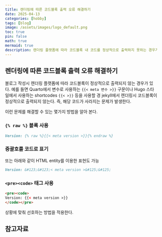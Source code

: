 ```yaml
---
title: 렌더링에 따른 코드블록 출력 오류 해결하기
date: 2025-04-13 
categories: [hobby]
tags: [blog]
image: /assets/images/logo_default.png
toc: true
pin: false
math: true
mermaid: true
description: 렌더링 플랫폼에 따라 코드블록 내 코드를 정상적으로 출력하지 못하는 경우가 있다. 이런 경우 사용할 수 있는 해결책을 알아 본다.
---
```


## 렌더링에 따른 코드블록 출력 오류 해결하기

블로그 작성시 렌더링 플랫폼에 따라 코드블록이 정상적으로 출력되지 않는 경우가 있다. 예를 들면 Quarto에서 변수로 사용하는 `{{< meta 변수 >}}` 구문이나 Hugo 스타일에서 사용하는 shortcodes `{{< >}}` 등을 사용할 경 jekyll에서 렌더링시 코드블록이 정상적으로 출력되지 않는다. 즉, 해당 코드가 사라지는 문제가 발생한다.

이런 문제를 해결할 수 있는 몇가지 방법을 알아 본다.

### `{% raw %}` 블록 사용

```markdown
Version: {% raw %}{{< meta version >}}{% endraw %}
```

### 중괄호를 코드로 표기


또는 아래와 같이 HTML entity를 이용한 표현도 가능

```markdown
Version: &#123;&#123;< meta version >&#125;&#125;
```

### `<pre><code>` 태그 사용

```html
<pre><code>
Version: {{< meta version >}}
</code></pre>
```


상황에 맞춰 선호하는 방법을 적용한다.

## 참고자료



